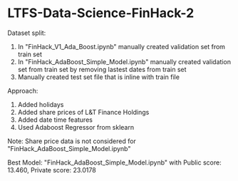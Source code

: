 # LTFS-Data-Science-FinHack-2

Dataset split:
1. In "FinHack_V1_Ada_Boost.ipynb" manually created validation set from train set
2. In "FinHack_AdaBoost_Simple_Model.ipynb" manually created validation set from train set by removing lastest dates from train set
3. Manually created test set file that is inline with train file

Approach:
  1. Added holidays
  2. Added share prices of L&T Finance Holdings
  3. Added date time features
  4. Used Adaboost Regressor from sklearn

Note: Share price data is not considered for "FinHack_AdaBoost_Simple_Model.ipynb"

Best Model: "FinHack_AdaBoost_Simple_Model.ipynb" with Public score: 13.460, Private score: 23.0178
